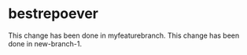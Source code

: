 # bestrepoever
This change has been done in myfeaturebranch.
This change has been done in new-branch-1.